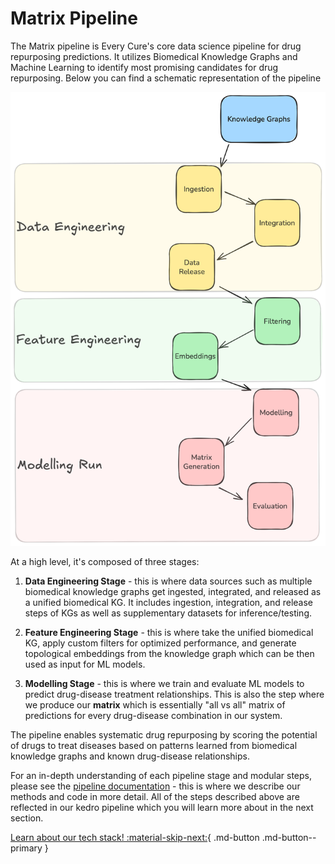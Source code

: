 # Matrix Pipeline

The Matrix pipeline is Every Cure's core data science pipeline for drug repurposing predictions. It utilizes Biomedical Knowledge Graphs and Machine Learning to identify most promising candidates for drug repurposing. Below you can find a schematic representation of the pipeline

![Matrix Pipeline](../../assets/getting_started/matrix_overview.png)

At a high level, it's composed of three stages:

1. **Data Engineering Stage** - this is where data sources such as multiple biomedical knowledge graphs get ingested, integrated, and released as a unified biomedical KG. It includes ingestion, integration, and release steps of KGs as well as supplementary datasets for inference/testing.

2. **Feature Engineering Stage** - this is where take the unified biomedical KG, apply custom filters for optimized performance, and generate topological embeddings from the knowledge graph which can be then used as input for ML models. 

3. **Modelling Stage** - this is where we train and evaluate ML models to predict drug-disease treatment relationships. This is also the step where we produce our **matrix** which is essentially "all vs all" matrix of predictions for every drug-disease combination in our system. 

The pipeline enables systematic drug repurposing by scoring the potential of drugs to treat diseases based on patterns learned from biomedical knowledge graphs and known drug-disease relationships.

For an in-depth understanding of each pipeline stage and modular steps, please see the [pipeline documentation](../../pipeline/index.md) - this is where we describe our methods and code in more detail. All of the steps described above are reflected in our kedro pipeline which you will learn more about in the next section.

[Learn about our tech stack! :material-skip-next:](./tech_stack.md){ .md-button .md-button--primary }
